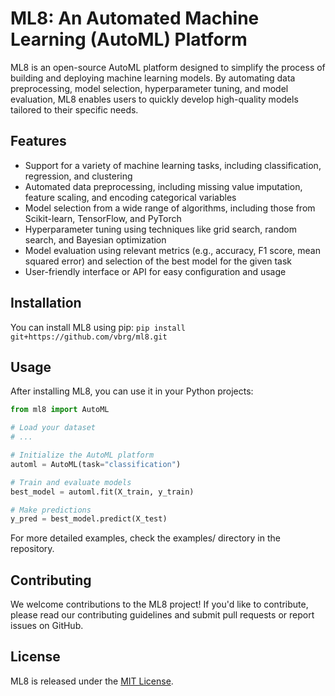 # ML8: An Automated Machine Learning (AutoML) Platform

ML8 is an open-source AutoML platform designed to simplify the process of building and deploying machine learning models. By automating data preprocessing, model selection, hyperparameter tuning, and model evaluation, ML8 enables users to quickly develop high-quality models tailored to their specific needs.

## Features

- Support for a variety of machine learning tasks, including classification, regression, and clustering
- Automated data preprocessing, including missing value imputation, feature scaling, and encoding categorical variables
- Model selection from a wide range of algorithms, including those from Scikit-learn, TensorFlow, and PyTorch
- Hyperparameter tuning using techniques like grid search, random search, and Bayesian optimization
- Model evaluation using relevant metrics (e.g., accuracy, F1 score, mean squared error) and selection of the best model for the given task
- User-friendly interface or API for easy configuration and usage

## Installation

You can install ML8 using pip: `pip install git+https://github.com/vbrg/ml8.git`


## Usage

After installing ML8, you can use it in your Python projects:

```python
from ml8 import AutoML

# Load your dataset
# ...

# Initialize the AutoML platform
automl = AutoML(task="classification")

# Train and evaluate models
best_model = automl.fit(X_train, y_train)

# Make predictions
y_pred = best_model.predict(X_test)
````

For more detailed examples, check the examples/ directory in the repository.

## Contributing
We welcome contributions to the ML8 project! If you'd like to contribute, please read our contributing guidelines and submit pull requests or report issues on GitHub.

## License
ML8 is released under the [MIT License](https://chat.openai.com/chat/LICENSE).